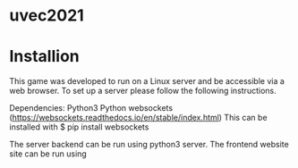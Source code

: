 # uvec2021

# Installion

This game was developed to run on a Linux server and be accessible via a web browser. To set up a server please follow the following instructions. 

Dependencies: 
Python3 
Python websockets (https://websockets.readthedocs.io/en/stable/index.html) This can be installed with $ pip install websockets

The server backend can be run using python3 server. 
The frontend website site can be run using 
